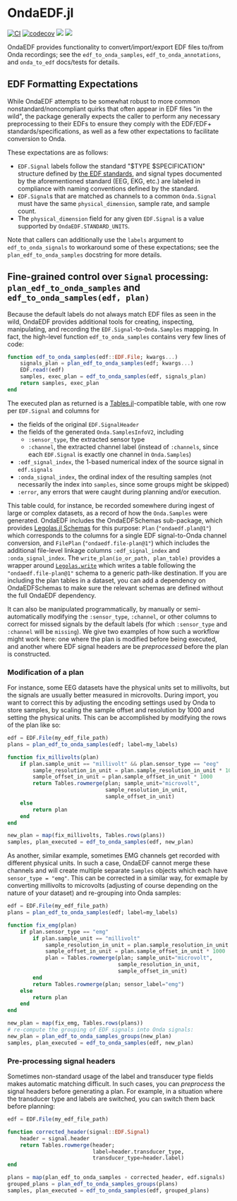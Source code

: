 # OndaEDF.jl

[![CI](https://github.com/beacon-biosignals/OndaEDF.jl/actions/workflows/CI.yml/badge.svg)](https://github.com/beacon-biosignals/OndaEDF.jl/actions/workflows/CI.yml)
[![codecov](https://codecov.io/gh/beacon-biosignals/OndaEDF.jl/branch/master/graph/badge.svg?token=7oZhx7P9kq)](https://codecov.io/gh/beacon-biosignals/OndaEDF.jl)
[![](https://img.shields.io/badge/docs-stable-blue.svg)](https://beacon-biosignals.github.io/OndaEDF.jl/stable)
[![](https://img.shields.io/badge/docs-dev-blue.svg)](https://beacon-biosignals.github.io/OndaEDF.jl/dev)

OndaEDF provides functionality to convert/import/export EDF files to/from Onda recordings; see the `edf_to_onda_samples`, `edf_to_onda_annotations`, and `onda_to_edf` docs/tests for details.

## EDF Formatting Expectations

While OndaEDF attempts to be somewhat robust to more common nonstandard/noncompliant quirks that often appear in EDF files "in the wild", the package generally expects the caller to perform any necessary preprocessing to their EDFs to ensure they comply with the EDF/EDF+ standards/specifications, as well as a few other expectations to facilitate conversion to Onda.

These expectations are as follows:

- `EDF.Signal` labels follow the standard "$TYPE $SPECIFICATION" structure defined by [the EDF standards](https://www.edfplus.info/specs/edftexts.html), and signal types documented by the aforementioned standard (EEG, EKG, etc.) are labeled in compliance with naming conventions defined by the standard.
- `EDF.Signal`s that are matched as channels to a common `Onda.Signal` must have the same `physical_dimension`, sample rate, and sample count.
- The `physical_dimension` field for any given `EDF.Signal` is a value supported by `OndaEDF.STANDARD_UNITS`.

Note that callers can additionally use the `labels` argument to `edf_to_onda_signals` to workaround some of these expectations; see the `plan_edf_to_onda_samples` docstring for more details.

## Fine-grained control over `Signal` processing: `plan_edf_to_onda_samples` and `edf_to_onda_samples(edf, plan)`

Because the default labels do not always match EDF files as seen in the wild, OndaEDF provides additional tools for creating, inspecting, manipulating, and recording the `EDF.Signal`-to-`Onda.Samples` mapping.
In fact, the high-level function `edf_to_onda_samples` contains very few lines of code:
```julia
function edf_to_onda_samples(edf::EDF.File; kwargs...)
    signals_plan = plan_edf_to_onda_samples(edf; kwargs...)
    EDF.read!(edf)
    samples, exec_plan = edf_to_onda_samples(edf, signals_plan)
    return samples, exec_plan
end
```
The executed plan as returned is a [Tables.jl](https://github.com/JuliaData/Tables.jl)-compatible table, with one row per `EDF.Signal` and columns for
- the fields of the original `EDF.SignalHeader`
- the fields of the generated `Onda.SamplesInfoV2`, including
  - `:sensor_type`, the extracted sensor type
  - `:channel`, the extracted channel label (instead of `:channels`, since each `EDF.Signal` is exactly one channel in `Onda.Samples`)
- `:edf_signal_index`, the 1-based numerical index of the source signal in `edf.signals`
- `:onda_signal_index`, the ordinal index of the resulting samples (not necessarily the index into `samples`, since some groups might be skipped)
- `:error`, any errors that were caught during planning and/or execution.

This table could, for instance, be recorded somewhere during ingest of large or complex datasets, as a record of how the `Onda.Samples` were generated.
OndaEDF includes the OndaEDFSchemas sub-package, which provides [Legolas.jl Schemas](https://beacon-biosignals.github.io/Legolas.jl/stable/#Legolas-Schemas-and-Rows-1) for this purpose: `Plan` (`"ondaedf.plan@1"`) which corresponds to the columns for a single EDF signal-to-Onda channel conversion, and `FilePlan` (`"ondaedf.file-plan@1"`) which includes the additional file-level linkage columns `:edf_signal_index` and `:onda_signal_index`.
The `write_plan(io_or_path, plan_table)` provides a wrapper around [`Legolas.write`](https://beacon-biosignals.github.io/Legolas.jl/stable/#Legolas.write) which writes a table following the `"ondaedf.file-plan@1"` schema to a generic path-like destination.
If you are including the plan tables in a dataset, you can add a dependency on OndaEDFSchemas to make sure the relevant schemas are defined without the full OndaEDF dependency.

It can also be manipulated programmatically, by manually or semi-automatically modifying the `:sensor_type`, `:channel`, or other columns to correct for missed signals by the default labels (for which `:sensor_type` and `:channel` will be `missing`).
We give two examples of how such a workflow might work here: one where the plan is modified before being executed, and another where EDF signal headers are be _preprocessed_ before the plan is constructed.

### Modification of a plan

For instance, some EEG datasets have the physical units set to millivolts, but the signals are usually better measured in microvolts.
During import, you want to correct this by adjusting the encoding settings used by Onda to store samples, by scaling the sample offset and resolution by 1000 and setting the physical units.
This can be accomplished by modifying the rows of the plan like so:

```julia
edf = EDF.File(my_edf_file_path)
plans = plan_edf_to_onda_samples(edf; label=my_labels)

function fix_millivolts(plan)
    if plan.sample_unit == "millivolt" && plan.sensor_type == "eeg"
        sample_resolution_in_unit = plan.sample_resolution_in_unit * 1000
        sample_offset_in_unit = plan.sample_offset_in_unit * 1000
        return Tables.rowmerge(plan; sample_unit="microvolt",
                               sample_resolution_in_unit,
                               sample_offset_in_unit)
    else
        return plan
    end
end

new_plan = map(fix_millivolts, Tables.rows(plans))
samples, plan_executed = edf_to_onda_samples(edf, new_plan)
```

As another, similar example, sometimes EMG channels get recorded with different physical units.
In such a case, OndaEDF cannot merge these channels and will create multiple separate `Samples` objects which each have `sensor_type = "emg"`.
This can be corrected in a similar way, for exmaple by converting millivolts to microvolts (adjusting of course depending on the nature of your dataset) and re-grouping into Onda samples:
```julia
edf = EDF.File(my_edf_file_path)
plans = plan_edf_to_onda_samples(edf; label=my_labels)

function fix_emg(plan)
    if plan.sensor_type == "emg"
        if plan.sample_unit == "millivolt"
            sample_resolution_in_unit = plan.sample_resolution_in_unit * 1000
            sample_offset_in_unit = plan.sample_offset_in_unit * 1000
            plan = Tables.rowmerge(plan; sample_unit="microvolt",
                                   sample_resolution_in_unit,
                                   sample_offset_in_unit)
        end
        return Tables.rowmerge(plan; sensor_label="emg")
    else
        return plan
    end
end

new_plan = map(fix_emg, Tables.rows(plans))
# re-compute the grouping of EDF signals into Onda signals:
new_plan = plan_edf_to_onda_samples_groups(new_plan)
samples, plan_executed = edf_to_onda_samples(edf, new_plan)
```

### Pre-processing signal headers

Sometimes non-standard usage of the label and transducer type fields makes automatic matching difficult.
In such cases, you can _preprocess_ the signal headers before generating a plan.
For example, in a situation where the transducer type and labels are switched, you can switch them back before planning:

```julia
edf = EDF.File(my_edf_file_path)

function corrected_header(signal::EDF.Signal)
    header = signal.header
    return Tables.rowmerge(header; 
                           label=header.transducer_type, 
                           transducer_type=header.label)
end

plans = map(plan_edf_to_onda_samples ∘ corrected_header, edf.signals)
grouped_plans = plan_edf_to_onda_samples_groups(plans)
samples, plan_executed = edf_to_onda_samples(edf, grouped_plans)
```
